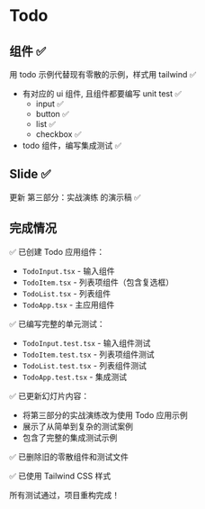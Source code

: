 # Todo

## 组件 ✅

用 todo 示例代替现有零散的示例，样式用 tailwind ✅

- 有对应的 ui 组件, 且组件都要编写 unit test ✅
  - input ✅
  - button ✅
  - list ✅
  - checkbox ✅
- todo 组件，编写集成测试 ✅

## Slide ✅

更新 第三部分：实战演练 的演示稿 ✅

## 完成情况

✅ 已创建 Todo 应用组件：
- `TodoInput.tsx` - 输入组件
- `TodoItem.tsx` - 列表项组件（包含复选框）
- `TodoList.tsx` - 列表组件
- `TodoApp.tsx` - 主应用组件

✅ 已编写完整的单元测试：
- `TodoInput.test.tsx` - 输入组件测试
- `TodoItem.test.tsx` - 列表项组件测试
- `TodoList.test.tsx` - 列表组件测试
- `TodoApp.test.tsx` - 集成测试

✅ 已更新幻灯片内容：
- 将第三部分的实战演练改为使用 Todo 应用示例
- 展示了从简单到复杂的测试案例
- 包含了完整的集成测试示例

✅ 已删除旧的零散组件和测试文件

✅ 已使用 Tailwind CSS 样式

所有测试通过，项目重构完成！